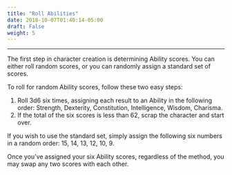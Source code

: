 ```yaml
---
title: "Roll Abilities"
date: 2018-10-07T01:40:14-05:00
draft: False
weight: 5
---
```

___
The first step in character creation is determining Ability scores. You can either roll random scores, or you can randomly assign a standard set of scores.

To roll for random Ability scores, follow these two easy steps:

1.	Roll 3d6 six times, assigning each result to an Ability in the following order: Strength, Dexterity, Constitution, Intelligence, Wisdom, Charisma.
2.	If the total of the six scores is less than 62, scrap the character and start over.

If you wish to use the standard set, simply assign the following six numbers in a random order: 15, 14, 13, 12, 10, 9.

Once you’ve assigned your six Ability scores, regardless of the method, you may swap any two scores with each other.
